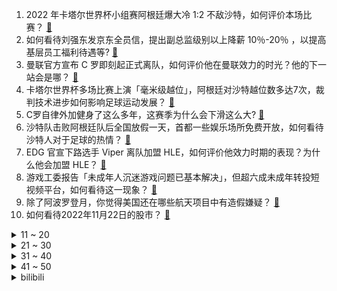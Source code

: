 1. 2022 年卡塔尔世界杯小组赛阿根廷爆大冷 1:2 不敌沙特，如何评价本场比赛？ [:link:](https://www.zhihu.com/question/568189518)
2. 如何看待刘强东发京东全员信，提出副总监级别以上降薪 10％-20％ ，以提高基层员工福利待遇等? [:link:](https://www.zhihu.com/question/568157415)
3. 曼联官方宣布 C 罗即刻起正式离队，如何评价他在曼联效力的时光？他的下一站会是哪？ [:link:](https://www.zhihu.com/question/568265945)
4. 卡塔尔世界杯多场比赛上演「毫米级越位」，阿根廷对沙特越位数多达7次，裁判技术进步如何影响足球运动发展？ [:link:](https://www.zhihu.com/question/568216667)
5. C罗自律外加健身了这么多年，这赛季为什么会下滑这么大? [:link:](https://www.zhihu.com/question/563450619)
6. 沙特队击败阿根廷队后全国放假一天，首都一些娱乐场所免费开放，如何看待沙特人对于足球的热情？ [:link:](https://www.zhihu.com/question/568332435)
7. EDG 官宣下路选手 Viper 离队加盟 HLE，如何评价他效力时期的表现？为什么他会加盟 HLE？ [:link:](https://www.zhihu.com/question/568233494)
8. 游戏工委报告「未成年人沉迷游戏问题已基本解决」，但超六成未成年转投短视频平台，如何看待这一现象？ [:link:](https://www.zhihu.com/question/568186516)
9. 除了阿波罗登月，你觉得美国还在哪些航天项目中有造假嫌疑？ [:link:](https://www.zhihu.com/question/568030193)
10. 如何看待2022年11月22日的股市？ [:link:](https://www.zhihu.com/question/568171870)
<details>
<summary>11 ~ 20</summary>

11. 如何看待民政部公布2022年第二季度全国结婚对数373.2万对，同比减少44万对? [:link:](https://www.zhihu.com/question/567457735)
12. 如何看待汪小菲母亲张兰发长文回应大 S 声明称「我也要为我的儿子而战」？ [:link:](https://www.zhihu.com/question/568191125)
13. 40G文件怎么传输给别人？ [:link:](https://www.zhihu.com/question/495335985)
14. 11 月 22 日 0 至 15 时北京新增本土感染者 634 例，目前疫情情况如何？ [:link:](https://www.zhihu.com/question/568197463)
15. 专家称当前国企估值偏低，需扭转国企在资本市场大幅「折价」趋势，如何看待这一提议？会带来哪些影响？ [:link:](https://www.zhihu.com/question/568158987)
16. 跑步和跳绳哪个减脂效率更高？ [:link:](https://www.zhihu.com/question/566825661)
17. 能不能分析、预测一下2022 年卡塔尔世界杯各组形势，各支球队的形势，四强，冠军等？ [:link:](https://www.zhihu.com/question/525531636)
18. 2022 年卡塔尔世界杯小组赛吉鲁梅开二度，法国 4:1 击败澳大利亚，如何评价本场比赛？ [:link:](https://www.zhihu.com/question/568230512)
19. 今年世界杯你们觉得谁能夺冠？ [:link:](https://www.zhihu.com/question/566823511)
20. 马斯克在三周内清除推特近三分之二员工后又开始招聘了，并称推特不应只以美国为中心，哪些信息值得关注？ [:link:](https://www.zhihu.com/question/568181594)
</details>
<details>
<summary>21 ~ 30</summary>

21. 如何看待伊朗队在世界杯小组赛对阵英格兰的比赛前拒唱国歌，以声援国内女性？ [:link:](https://www.zhihu.com/question/568076615)
22. 早上不洗脸对皮肤有哪些影响？ [:link:](https://www.zhihu.com/question/564128571)
23. 冬天专为健身骑车上下班，是在伤害身体还是锻炼身体？ [:link:](https://www.zhihu.com/question/566637306)
24. 孩子喜欢足球但看不懂世界杯规则，怎样讲解更加通俗易懂，能让孩子真正了解足球？ [:link:](https://www.zhihu.com/question/565191444)
25. 入门公路车优先升级什么？ [:link:](https://www.zhihu.com/question/566803924)
26. 经历了什么事情，让你明白了人性的复杂？ [:link:](https://www.zhihu.com/question/527865672)
27. 如何评价 Meta Quest Pro ？ [:link:](https://www.zhihu.com/question/558783432)
28. 户外登山适合穿什么材质的裤子？ [:link:](https://www.zhihu.com/question/563150179)
29. 2022 年卡塔尔世界杯小组赛墨西哥 0:0 战平波兰，如何评价本场比赛？ [:link:](https://www.zhihu.com/question/568229869)
30. 波兰拒绝乌克兰参与对导弹爆炸事故的调查，有什么信息值得关注? [:link:](https://www.zhihu.com/question/568202225)
</details>
<details>
<summary>31 ~ 40</summary>

31. 目前我国有能力对特斯拉刹车失灵做出有说服力的鉴定吗? [:link:](https://www.zhihu.com/question/567080033)
32. 法政客称泽连斯基就波兰导弹事件的言行「差点引发第三次世界大战」，如何看待这一表态？ [:link:](https://www.zhihu.com/question/567963196)
33. 2022 年卡塔尔世界杯小组赛丹麦 0:0 闷平突尼斯，如何评价本场比赛？ [:link:](https://www.zhihu.com/question/568217637)
34. 首尔再爆集会，韩媒称「20万抗议者」促尹锡悦下台，执政党回击，哪些信息值得关注？ [:link:](https://www.zhihu.com/question/567947055)
35. 站在2022年关口，你觉得汽车行业会面临十年前手机行业洗牌的局面吗？ [:link:](https://www.zhihu.com/question/566815255)
36. 江歌母亲诉刘鑫案二审休庭择期宣判，哪些信息值得关注？ [:link:](https://www.zhihu.com/question/568156215)
37. 英媒称「登记漏洞」让英国持续进口俄石油，二月以来超两亿英镑俄石油运抵英国却被归类为别国，如何看待此事？ [:link:](https://www.zhihu.com/question/568176342)
38. 央行推出保交楼贷款支持计划，「将向六家商业银行提供 2000 亿元零成本资金」，此举会带来哪些影响？ [:link:](https://www.zhihu.com/question/568140607)
39. 有推特网友大呼「欢迎回来」，特朗普却依然矜持，他为何不急于重返推特？他的影响力真的能回来吗？ [:link:](https://www.zhihu.com/question/567963889)
40. 如何看待网传北京外卖员「流浪」3天发求助信，美团回应称已安置住所？ [:link:](https://www.zhihu.com/question/568334469)
</details>
<details>
<summary>41 ~ 50</summary>

41. 为什么英国当地Teenager名声不好，很多国内留学生提醒见到他们躲远一点？ [:link:](https://www.zhihu.com/question/567964088)
42. 16 岁男孩离家出走失联九天「睡储物间，饿了教室找吃的」，哪些信息值得关注？如何加强青少年心理疏导？ [:link:](https://www.zhihu.com/question/567940276)
43. A 股存量上市公司数量正式突破 5000 家，哪些信息值得关注？ [:link:](https://www.zhihu.com/question/568139541)
44. 我国探月工程总设计师吴伟仁表示，未来航天员去火星可在月球中转，对此你有何期待？ [:link:](https://www.zhihu.com/question/568177918)
45. 如何看待银保监会主席郭树清称「最近部分银行理财产品净值波动是市场自身调整表现，总体风险可控」？ [:link:](https://www.zhihu.com/question/568014856)
46. 海南澄迈土地出让新要求，竞买人要完成恒大项目保交楼任务，如何理解这一举措？这一捆绑模合理吗？ [:link:](https://www.zhihu.com/question/566034702)
47. 昔日盟友纷纷倒戈，称「不会再次资助特朗普」，具体发生了什么？ [:link:](https://www.zhihu.com/question/567948902)
48. 拜登成美国首位任职期间满 80 岁的总统，如何评价拜登上任以来的政绩？ [:link:](https://www.zhihu.com/question/567943033)
49. 如何看待西安一民工讨薪反被殴打致耳膜穿孔？如何更好地保护农民工权益？ [:link:](https://www.zhihu.com/question/568144796)
50. iPhone 14 Pro发货再次延期，最晚到 2023 年，此次延期会对产品的销量带来哪些影响？ [:link:](https://www.zhihu.com/question/567770955)
</details><details>
<summary>bilibili</summary>

1. 羊村（1） [:link:](//www.bilibili.com/video/BV1Xt4y1N73i)
2. 宁波.宁海食府  厨子探店¥？？ [:link:](//www.bilibili.com/video/BV1vg411v7pE)
3. 炉石主播王师傅聊网易暴雪谈崩停服 [:link:](//www.bilibili.com/video/BV1H24y117k7)
4. 阿嚏 [:link:](//www.bilibili.com/video/BV1HG4y1Z7VE)
5. 领导想不起来的那些事，你真的要提醒他。 [:link:](//www.bilibili.com/video/BV1qG4y14799)
6. 当我第八次尝试rap [:link:](//www.bilibili.com/video/BV1EP411g7sx)
7. 3人23道菜，吃跑了唐老师！ [:link:](//www.bilibili.com/video/BV15P41137D4)
8. 《原神》寻味之旅——「璃月食集」第二期 [:link:](//www.bilibili.com/video/BV19M411r7K9)
9. 苟且偷生 [:link:](//www.bilibili.com/video/BV1nY411o7Up)
10. 疯狂社死！ 第一次带女朋友回家过夜，妈妈外婆要求睡一起... [:link:](//www.bilibili.com/video/BV14G411c7gy)
<details>
<summary>11 ~ 20</summary>

11. 退钱哥到达卡塔尔世界杯大游轮！ [:link:](//www.bilibili.com/video/BV1y14y1H7EG)
12. 坏消息：乱剪  好消息：乱到极致 [:link:](//www.bilibili.com/video/BV1N8411777V)
13. 首次回应！网传“圆通之子”是真的吗？500w粉能女装吗？ [:link:](//www.bilibili.com/video/BV1i44y1X7Ps)
14. 【STN快报6.5季14】把冥界当家的奎托斯会讲地狱笑话么？ [:link:](//www.bilibili.com/video/BV1YW4y1x7B9)
15. 【4K】这就是我们如此热爱世界杯的原因 [:link:](//www.bilibili.com/video/BV1324y117QK)
16. 音乐会返场小朋友大声喊出想听《孤勇者》，乐团接下来的操作让人破防❤️❤️ [:link:](//www.bilibili.com/video/BV1VG4y147Gb)
17. 还没入口就化了 [:link:](//www.bilibili.com/video/BV1ZP4y197gF)
18. 顶级理解！S13双中双打野打法即将改变整个游戏环境？ [:link:](//www.bilibili.com/video/BV1LG4y147kL)
19. 闺蜜谈了帅哥我后牙槽都咬碎了 [:link:](//www.bilibili.com/video/BV1ov4y1m7m1)
20. 很多宝子是因为我当时自己改词配音的《后妈茶话会》而关注我的！两年后再录一次，一样的配方，不一样的心情！但还是我最喜欢的作品～ [:link:](//www.bilibili.com/video/BV17e4y1p7DU)
</details>
<details>
<summary>21 ~ 30</summary>

21. 中国队为什么不参加世界杯 [:link:](//www.bilibili.com/video/BV18D4y1s7Tp)
22. 这玩意外面不得卖个8块8？ [:link:](//www.bilibili.com/video/BV17v4y1U728)
23. 警察都看懵了？ [:link:](//www.bilibili.com/video/BV1Yg411v7Kh)
24. 筹备5年，只为拍一张照，卖了1175w [:link:](//www.bilibili.com/video/BV1xY411o7Ee)
25. 鲱       鱼       罐       头 [:link:](//www.bilibili.com/video/BV19d4y147Mp)
26. 米 津 玄 师 被 创 飞 [:link:](//www.bilibili.com/video/BV1Te4y1p7Tw)
27. 从原料开始做费xx巧克力成本需要多少呢？ [:link:](//www.bilibili.com/video/BV1C44y1Q71W)
28. 我管不住我的嘴#胡说八道 #精神状态 [:link:](//www.bilibili.com/video/BV1S24y1y75U)
29. IKUN的一天|居家幻想版 [:link:](//www.bilibili.com/video/BV1bW4y1W7Yf)
30. 十个人叫欺凌，一万个人叫正义 [:link:](//www.bilibili.com/video/BV1Hg411q7He)
</details>
<details>
<summary>31 ~ 40</summary>

31. 前排同学做操vs后排同学做操 [:link:](//www.bilibili.com/video/BV1S24y1y7Xu)
32. 中老年高校直播间.... [:link:](//www.bilibili.com/video/BV1BW4y1x7Wh)
33. 叮咚！冰冰邀你来《国之大雅·二十四节气》一起过“小雪” [:link:](//www.bilibili.com/video/BV1M84y1C7ki)
34. 你们搁这儿套娃呢？ [:link:](//www.bilibili.com/video/BV1NK411d7rb)
35. 看海贼的和看火影的都沉默了...... [:link:](//www.bilibili.com/video/BV1D44y1Q7im)
36. 害怕！我被封号了！ [:link:](//www.bilibili.com/video/BV1144y1Q7kP)
37. 耗时2个半月！给你们做了个干净/免费的资源网站！ [:link:](//www.bilibili.com/video/BV1N24y117QE)
38. 我妹在分享这方面，是一点都不含糊 [:link:](//www.bilibili.com/video/BV1q24y1y7He)
39. 我宣布！班主任才配做我的朋友！ [:link:](//www.bilibili.com/video/BV1GD4y1s7gB)
40. 这台灯，救了无数人的性命！ [:link:](//www.bilibili.com/video/BV1BD4y1s7ig)
</details>
<details>
<summary>41 ~ 50</summary>

41. 【高圆圆】和我一起在海边吹吹风吧！ [:link:](//www.bilibili.com/video/BV1qg411v7F3)
42. 对于永琪的头我真的尽力了… [:link:](//www.bilibili.com/video/BV1LW4y1W7TN)
43. 【假装讲电影】全程爆笑！韩国票房冠军！为了3000万彩票！男子潜入朝鲜军队！ [:link:](//www.bilibili.com/video/BV1A14y1p7Ak)
44. 丧尸危机，我起初以为只是个笑话。 [:link:](//www.bilibili.com/video/BV1rR4y1f7Cd)
45. 皇上：臣妾厉不厉害！！！ [:link:](//www.bilibili.com/video/BV1D14y1H76Q)
46. 【基德】翻60篇资料，为什么欧洲人今年能过冬 [:link:](//www.bilibili.com/video/BV1c84y1C782)
47. 红蓝铅原声手绘动漫人物全过程 [:link:](//www.bilibili.com/video/BV1mv4y117ZJ)
48. “ 大家好！我是王冰冰！”这一次，她以主持人身份回归！！！ [:link:](//www.bilibili.com/video/BV1w44y1X7xf)
49. 陶昕然：内娱这么敢说的，真的不多了 [:link:](//www.bilibili.com/video/BV1J24y117vu)
50. 舍友的行为习惯，是时候好好培养培养了 [:link:](//www.bilibili.com/video/BV1qD4y1s7sS)
</details>
<details>
<summary>51 ~ 60</summary>

51. 什么？“中国队”居然也参加世界杯了？ [:link:](//www.bilibili.com/video/BV1re4y1s7Ao)
52. 十几年前火遍全国的“网络神曲”，当年觉得是“垃圾”。现在网友表示：全是回忆啊！！ [:link:](//www.bilibili.com/video/BV1X44y1Q7Xm)
53. 【没啥用科技】全新UPhone14，震撼发布！ [:link:](//www.bilibili.com/video/BV1te4y1p7Gv)
54. 这个把人送进医院的果实是什么？ [:link:](//www.bilibili.com/video/BV1He4y1p74x)
55. 十月表，但是啊啊啊啊啊啊啊 [:link:](//www.bilibili.com/video/BV1sd4y187TK)
56. 是主播的想象力限制了粉丝的抽卡！！！ [:link:](//www.bilibili.com/video/BV16g411v75G)
57. 【原神夜店风】深 夜 邂 逅~ [:link:](//www.bilibili.com/video/BV1d8411j7xK)
58. 偶遇温州街头85岁老奶奶！！开了二十几年的瘦肉丸摊子！！奶奶太温柔了 [:link:](//www.bilibili.com/video/BV1p24y117Xy)
59. 当蓝色妖姬遇到AI后.... [:link:](//www.bilibili.com/video/BV1WR4y1f7wd)
60. 还原《满汉全席》鬼脚七的脆皮干炒牛河！猝不及防的翻车！ [:link:](//www.bilibili.com/video/BV1nv4y1U7oX)
</details>
<details>
<summary>61 ~ 70</summary>

61. 海獭被虎鲸追杀，好在船主相助 ，这才让它逃过一劫 [:link:](//www.bilibili.com/video/BV1Ud4y147f9)
62. 第二代骁龙8上手实测：很强啊！ [:link:](//www.bilibili.com/video/BV1vY411o78g)
63. “你看，这世界开满了花。” [:link:](//www.bilibili.com/video/BV188411777x)
64. 「尸菌菌qwq」学妹 or 学姐？——‖学院风穿搭‖ [:link:](//www.bilibili.com/video/BV1d3411Z7zG)
65. 哪些技能老师默认你会了，实际上没人告诉你。 [:link:](//www.bilibili.com/video/BV1MP4y1R7zE)
66. 蚌埠住了...哪个鬼才教你这么二创的？！ [:link:](//www.bilibili.com/video/BV15G4y1Z7q1)
67. 25元炸鸡自助,20多种酱料任君挑选,和隔壁桌默默PK! [:link:](//www.bilibili.com/video/BV1wY411o7gL)
68. 梦回2016！这次还退钱吗？！ [:link:](//www.bilibili.com/video/BV1PP41137aY)
69. 「光线越强大，影子就越深沉，没有了光明就没有了黑暗」 [:link:](//www.bilibili.com/video/BV1tK411d7vw)
70. 富贵不能赢是什么梗【梗指南】 [:link:](//www.bilibili.com/video/BV1z841177rd)
</details>
<details>
<summary>71 ~ 80</summary>

71. 艾  尔  登  神  王#6 [:link:](//www.bilibili.com/video/BV1PG4y1Z7KA)
72. 小学生自制爱国短剧《小英雄雨来》 [:link:](//www.bilibili.com/video/BV1X24y1y7X5)
73. 万叶：哥把你揣兜里，你把哥踹沟里 [:link:](//www.bilibili.com/video/BV1hM411C7ez)
74. ”B 站 用 户 精 神 现 状 Ⅱ “ [:link:](//www.bilibili.com/video/BV1n24y117Zz)
75. 带大家认识一下不信女 [:link:](//www.bilibili.com/video/BV1SG4y1o7tE)
76. 全网最豪横的捞汁海鲜大咖，世界杯必备下酒菜，贼下酒 [:link:](//www.bilibili.com/video/BV1XG4y1R7uV)
77. 【崩坏学园2】Houkai Cross, Link Start! [:link:](//www.bilibili.com/video/BV1MP411g7vE)
78. 毛肚本来的样子。这是一顿有味道的火锅！！ [:link:](//www.bilibili.com/video/BV1yv4y117Sf)
79. 【TME live】鹿晗《天黑黑》（cover 孙燕姿 ）“好久不见，出来聊聊”——鹿晗2022不插电&乐队现场音乐会 [:link:](//www.bilibili.com/video/BV14e4y1p7vo)
80. 本来挺喜欢阿文的 [:link:](//www.bilibili.com/video/BV1gM411r7Vv)
</details>
<details>
<summary>81 ~ 90</summary>

81. 【柳岩】世界杯开幕 我进球了 [:link:](//www.bilibili.com/video/BV1H24y117eR)
82. IKUN进，隐忍负重两年半正式反击!小黑子抱头鼠窜! [:link:](//www.bilibili.com/video/BV1mR4y1f7fj)
83. 独属于我的蒙娜丽莎，我早已遇见 [:link:](//www.bilibili.com/video/BV1N24y117yR)
84. 【自制游戏】爆肝2个月，上千行代码！我做出了MC植物大战僵尸！还加入了...... [:link:](//www.bilibili.com/video/BV1xK411d7R4)
85. 雾子：灵狐，为你引路！！！ [:link:](//www.bilibili.com/video/BV1T14y1p7g7)
86. 震惊！99%的人不知道这些东西怎么用！ [:link:](//www.bilibili.com/video/BV1uP4y1R7A7)
87. 修勾买菜，但是日语 [:link:](//www.bilibili.com/video/BV1Pd4y187GM)
88. 这不是一个正经的辩论视频！请不要轻易点开。 [:link:](//www.bilibili.com/video/BV1BW4y1x7Tc)
89. “史上最贵”的卡塔尔世界杯，到底壕成啥样了？ [:link:](//www.bilibili.com/video/BV1M24y117K3)
90. 打飞的来看世界杯啦！亲眼看到第一个进球！ [:link:](//www.bilibili.com/video/BV1sM411C7w4)
</details>
<details>
<summary>91 ~ 100</summary>

91. 伪装成零食卖给小孩？这种黑产我见一个曝一个！ [:link:](//www.bilibili.com/video/BV1i14y1H7cU)
92. 狮子猫家族的俘虏们 [:link:](//www.bilibili.com/video/BV198411j7YW)
93. 【睡前消息514】给05后观众回信：羡慕你的茫然与自由 [:link:](//www.bilibili.com/video/BV16M411C74E)
94. 鲲鲲进击世界杯 [:link:](//www.bilibili.com/video/BV1ng411v7ZM)
95. 在女友面前用头撞砖头，她竟然？？ [:link:](//www.bilibili.com/video/BV1rW4y1x7u5)
96. 【梗百科】我有冰淇淋这个梗并不止看上去那么简单... [:link:](//www.bilibili.com/video/BV1gK411d7k2)
97. 【罗翔】倒卖三星堆文物该怎么判？ [:link:](//www.bilibili.com/video/BV1ie4y1p792)
98. 当你和一个只会玩梗的朋友聊天，拳头硬了 [:link:](//www.bilibili.com/video/BV1o8411j7ny)
99. “我肯定在几百年前就孤身走暗巷” [:link:](//www.bilibili.com/video/BV11e4y1p7Tt)
100. 在全部都是尖啸体的世界生存？走一步就出监守者！我的世界 [:link:](//www.bilibili.com/video/BV1N24y1m7o5)
</details></details>